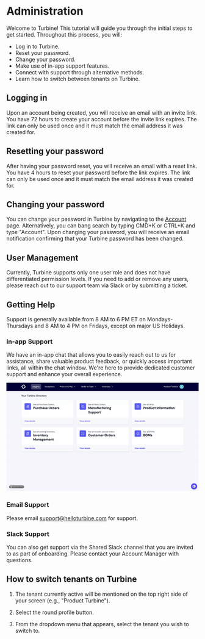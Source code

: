 # Administration

Welcome to Turbine! This tutorial will guide you through the initial steps to get started. 
Throughout this process, you will:

* Log in to Turbine.
* Reset your password.
* Change your password. 
* Make use of in-app support features.
* Connect with support through alternative methods.
* Learn how to switch between tenants on Turbine.

## Logging in

Upon an account being created, you will receive an email with an invite link. You have 72 hours to create your account before the invite link expires. The link can only be used once and it must match the email address it was created for. 

## Resetting your password

After having your password reset, you will receive an email with a reset link. You have 4 hours to reset your password before the link expires. The link can only be used once and it must match the email address it was created for. 

## Changing your password 

You can change your password in Turbine by navigating to the [Account](https://app.helloturbine.com/app/account) page. Alternatively, you can bang search by typing CMD+K or CTRL+K and type "Account". Upon changing your password, you will receive an email notification confirming that your Turbine password has been changed.

## User Management

Currently, Turbine supports only one user role and does not have differentiated permission levels. If you need to add or remove any users, please reach out to our support team via Slack or by submitting a ticket.

## Getting Help

Support is generally available from 8 AM to 6 PM ET on Mondays-Thursdays and 8 AM to 4 PM on Fridays, except on major US Holidays.

### In-app Support

We have an in-app chat that allows you to easily reach out to us for assistance, share valuable product feedback, or quickly access important links, all within the chat window. We're here to provide dedicated customer support and enhance your overall experience. 

![Order Index Page](../../static/img/support-in-app.gif)

### Email Support

Please email support@helloturbine.com for support.

### Slack Support

You can also get support via the Shared Slack channel that you are invited to as part of onboarding. Please contact your Account Manager with questions.

## How to switch tenants on Turbine

1. The tenant currently active will be mentioned on the top right side of your screen (e.g., "Product Turbine"). 

2. Select the round profile button. 
3. From the dropdown menu that appears, select the tenant you wish to switch to.
